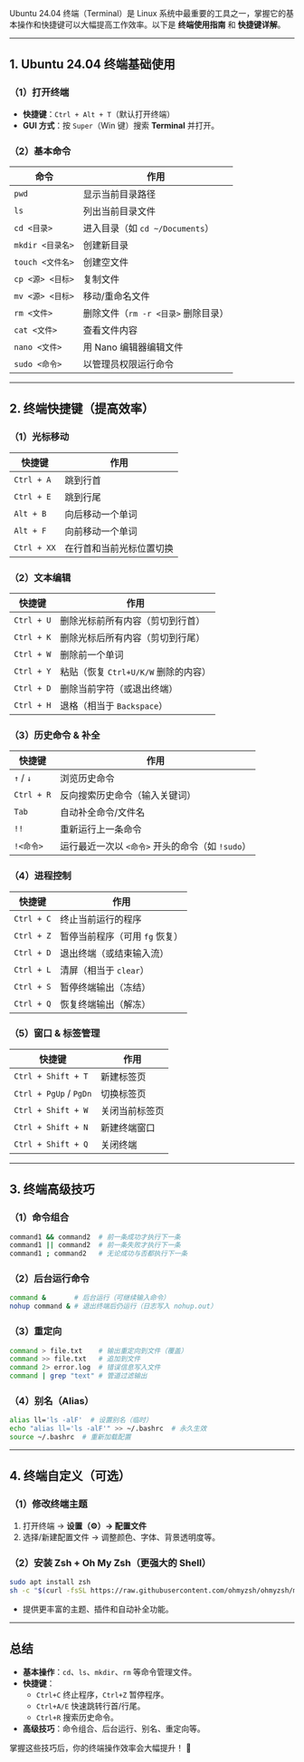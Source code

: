 Ubuntu 24.04 终端（Terminal）是 Linux 系统中最重要的工具之一，掌握它的基本操作和快捷键可以大幅提高工作效率。以下是 **终端使用指南** 和 **快捷键详解**。  

---

## **1. Ubuntu 24.04 终端基础使用**
### **（1）打开终端**
- **快捷键**：`Ctrl + Alt + T`（默认打开终端）
- **GUI 方式**：按 `Super`（Win 键）搜索 **Terminal** 并打开。

### **（2）基本命令**
| 命令 | 作用 |
|------|------|
| `pwd` | 显示当前目录路径 |
| `ls` | 列出当前目录文件 |
| `cd <目录>` | 进入目录（如 `cd ~/Documents`） |
| `mkdir <目录名>` | 创建新目录 |
| `touch <文件名>` | 创建空文件 |
| `cp <源> <目标>` | 复制文件 |
| `mv <源> <目标>` | 移动/重命名文件 |
| `rm <文件>` | 删除文件（`rm -r <目录>` 删除目录） |
| `cat <文件>` | 查看文件内容 |
| `nano <文件>` | 用 Nano 编辑器编辑文件 |
| `sudo <命令>` | 以管理员权限运行命令 |

---

## **2. 终端快捷键（提高效率）**
### **（1）光标移动**
| 快捷键 | 作用 |
|--------|------|
| `Ctrl + A` | 跳到行首 |
| `Ctrl + E` | 跳到行尾 |
| `Alt + B` | 向后移动一个单词 |
| `Alt + F` | 向前移动一个单词 |
| `Ctrl + XX` | 在行首和当前光标位置切换 |

### **（2）文本编辑**
| 快捷键 | 作用 |
|--------|------|
| `Ctrl + U` | 删除光标前所有内容（剪切到行首） |
| `Ctrl + K` | 删除光标后所有内容（剪切到行尾） |
| `Ctrl + W` | 删除前一个单词 |
| `Ctrl + Y` | 粘贴（恢复 `Ctrl+U/K/W` 删除的内容） |
| `Ctrl + D` | 删除当前字符（或退出终端） |
| `Ctrl + H` | 退格（相当于 `Backspace`） |

### **（3）历史命令 & 补全**
| 快捷键 | 作用 |
|--------|------|
| `↑` / `↓` | 浏览历史命令 |
| `Ctrl + R` | 反向搜索历史命令（输入关键词） |
| `Tab` | 自动补全命令/文件名 |
| `!!` | 重新运行上一条命令 |
| `!<命令>` | 运行最近一次以 `<命令>` 开头的命令（如 `!sudo`） |

### **（4）进程控制**
| 快捷键 | 作用 |
|--------|------|
| `Ctrl + C` | 终止当前运行的程序 |
| `Ctrl + Z` | 暂停当前程序（可用 `fg` 恢复） |
| `Ctrl + D` | 退出终端（或结束输入流） |
| `Ctrl + L` | 清屏（相当于 `clear`） |
| `Ctrl + S` | 暂停终端输出（冻结） |
| `Ctrl + Q` | 恢复终端输出（解冻） |

### **（5）窗口 & 标签管理**
| 快捷键 | 作用 |
|--------|------|
| `Ctrl + Shift + T` | 新建标签页 |
| `Ctrl + PgUp` / `PgDn` | 切换标签页 |
| `Ctrl + Shift + W` | 关闭当前标签页 |
| `Ctrl + Shift + N` | 新建终端窗口 |
| `Ctrl + Shift + Q` | 关闭终端 |

---

## **3. 终端高级技巧**
### **（1）命令组合**
```bash
command1 && command2  # 前一条成功才执行下一条
command1 || command2  # 前一条失败才执行下一条
command1 ; command2   # 无论成功与否都执行下一条
```

### **（2）后台运行命令**
```bash
command &       # 后台运行（可继续输入命令）
nohup command & # 退出终端后仍运行（日志写入 nohup.out）
```

### **（3）重定向**
```bash
command > file.txt    # 输出重定向到文件（覆盖）
command >> file.txt   # 追加到文件
command 2> error.log  # 错误信息写入文件
command | grep "text" # 管道过滤输出
```

### **（4）别名（Alias）**
```bash
alias ll='ls -alF'  # 设置别名（临时）
echo "alias ll='ls -alF'" >> ~/.bashrc  # 永久生效
source ~/.bashrc  # 重新加载配置
```

---

## **4. 终端自定义（可选）**
### **（1）修改终端主题**
1. 打开终端 → **设置（⚙️）→ 配置文件**
2. 选择/新建配置文件 → 调整颜色、字体、背景透明度等。

### **（2）安装 Zsh + Oh My Zsh（更强大的 Shell）**
```bash
sudo apt install zsh
sh -c "$(curl -fsSL https://raw.githubusercontent.com/ohmyzsh/ohmyzsh/master/tools/install.sh)"
```
- 提供更丰富的主题、插件和自动补全功能。

---

## **总结**
- **基本操作**：`cd`、`ls`、`mkdir`、`rm` 等命令管理文件。
- **快捷键**：
  - `Ctrl+C` 终止程序，`Ctrl+Z` 暂停程序。
  - `Ctrl+A/E` 快速跳转行首/行尾。
  - `Ctrl+R` 搜索历史命令。
- **高级技巧**：命令组合、后台运行、别名、重定向等。

掌握这些技巧后，你的终端操作效率会大幅提升！ 🚀